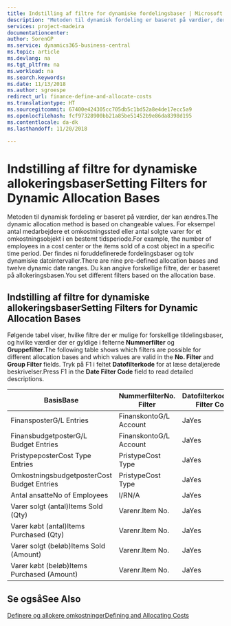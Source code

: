 ```yaml
---
title: Indstilling af filtre for dynamiske fordelingsbaser | Microsoft Docs
description: "Metoden til dynamisk fordeling er baseret på værdier, der kan ændres. For eksempel antal medarbejdere et omkostningssted eller antal solgte varer for et omkostningsobjekt i en bestemt tidsperiode. Der findes ni foruddefinerede fordelingsbaser og tolv dynamiske datointervaller. Du kan angive forskellige filtre, der er baseret på allokeringsbasen."
services: project-madeira
documentationcenter: 
author: SorenGP
ms.service: dynamics365-business-central
ms.topic: article
ms.devlang: na
ms.tgt_pltfrm: na
ms.workload: na
ms.search.keywords: 
ms.date: 11/13/2018
ms.author: sgroespe
redirect_url: finance-define-and-allocate-costs
ms.translationtype: HT
ms.sourcegitcommit: 67400e424305cc705db5c1bd52a8e4de17ecc5a9
ms.openlocfilehash: fcf97328900bb21a85be51452b9e86da8398d195
ms.contentlocale: da-dk
ms.lasthandoff: 11/20/2018

---
```

# <a name="setting-filters-for-dynamic-allocation-bases"></a><span data-ttu-id="d5858-106">Indstilling af filtre for dynamiske allokeringsbaser</span><span class="sxs-lookup"><span data-stu-id="d5858-106">Setting Filters for Dynamic Allocation Bases</span></span>
<span data-ttu-id="d5858-107">Metoden til dynamisk fordeling er baseret på værdier, der kan ændres.</span><span class="sxs-lookup"><span data-stu-id="d5858-107">The dynamic allocation method is based on changeable values.</span></span> <span data-ttu-id="d5858-108">For eksempel antal medarbejdere et omkostningssted eller antal solgte varer for et omkostningsobjekt i en bestemt tidsperiode.</span><span class="sxs-lookup"><span data-stu-id="d5858-108">For example, the number of employees in a cost center or the items sold of a cost object in a specific time period.</span></span> <span data-ttu-id="d5858-109">Der findes ni foruddefinerede fordelingsbaser og tolv dynamiske datointervaller.</span><span class="sxs-lookup"><span data-stu-id="d5858-109">There are nine pre-defined allocation bases and twelve dynamic date ranges.</span></span> <span data-ttu-id="d5858-110">Du kan angive forskellige filtre, der er baseret på allokeringsbasen.</span><span class="sxs-lookup"><span data-stu-id="d5858-110">You set different filters based on the allocation base.</span></span>  

## <a name="setting-filters-for-dynamic-allocation-bases"></a><span data-ttu-id="d5858-111">Indstilling af filtre for dynamiske allokeringsbaser</span><span class="sxs-lookup"><span data-stu-id="d5858-111">Setting Filters for Dynamic Allocation Bases</span></span>  
 <span data-ttu-id="d5858-112">Følgende tabel viser, hvilke filtre der er mulige for forskellige tildelingsbaser, og hvilke værdier der er gyldige i felterne **Nummerfilter** og **Gruppefilter**.</span><span class="sxs-lookup"><span data-stu-id="d5858-112">The following table shows which filters are possible for different allocation bases and which values are valid in the **No. Filter** and **Group Filter** fields.</span></span> <span data-ttu-id="d5858-113">Tryk på F1 i feltet **Datofilterkode** for at læse detaljerede beskrivelser.</span><span class="sxs-lookup"><span data-stu-id="d5858-113">Press F1 in the **Date Filter Code** field to read detailed descriptions.</span></span>  

|<span data-ttu-id="d5858-114">**Basis**</span><span class="sxs-lookup"><span data-stu-id="d5858-114">**Base**</span></span>|<span data-ttu-id="d5858-115">**Nummerfilter**</span><span class="sxs-lookup"><span data-stu-id="d5858-115">**No. Filter**</span></span>|<span data-ttu-id="d5858-116">**Datofilterkode**</span><span class="sxs-lookup"><span data-stu-id="d5858-116">**Date Filter Code**</span></span>|<span data-ttu-id="d5858-117">**Omkostningsstedsfilter**</span><span class="sxs-lookup"><span data-stu-id="d5858-117">**Cost Center Filter**</span></span>|<span data-ttu-id="d5858-118">**Omkostningsemnefilter**</span><span class="sxs-lookup"><span data-stu-id="d5858-118">**Cost Object Filter**</span></span>|<span data-ttu-id="d5858-119">**Gruppefilter**</span><span class="sxs-lookup"><span data-stu-id="d5858-119">**Group Filter**</span></span>|  
|--------------|----------------------------------------|----------------------------------------------|------------------------------------------------|------------------------------------------------|------------------------------------------|  
|<span data-ttu-id="d5858-120">Finansposter</span><span class="sxs-lookup"><span data-stu-id="d5858-120">G/L Entries</span></span>|<span data-ttu-id="d5858-121">Finanskonto</span><span class="sxs-lookup"><span data-stu-id="d5858-121">G/L Account</span></span>|<span data-ttu-id="d5858-122">Ja</span><span class="sxs-lookup"><span data-stu-id="d5858-122">Yes</span></span>|<span data-ttu-id="d5858-123">Ja</span><span class="sxs-lookup"><span data-stu-id="d5858-123">Yes</span></span>|<span data-ttu-id="d5858-124">Ja</span><span class="sxs-lookup"><span data-stu-id="d5858-124">Yes</span></span>|<span data-ttu-id="d5858-125">I/R</span><span class="sxs-lookup"><span data-stu-id="d5858-125">N/A</span></span>|  
|<span data-ttu-id="d5858-126">Finansbudgetposter</span><span class="sxs-lookup"><span data-stu-id="d5858-126">G/L Budget Entries</span></span>|<span data-ttu-id="d5858-127">Finanskonto</span><span class="sxs-lookup"><span data-stu-id="d5858-127">G/L Account</span></span>|<span data-ttu-id="d5858-128">Ja</span><span class="sxs-lookup"><span data-stu-id="d5858-128">Yes</span></span>|<span data-ttu-id="d5858-129">Ja</span><span class="sxs-lookup"><span data-stu-id="d5858-129">Yes</span></span>|<span data-ttu-id="d5858-130">Ja</span><span class="sxs-lookup"><span data-stu-id="d5858-130">Yes</span></span>|<span data-ttu-id="d5858-131">Finansbudgetnavn</span><span class="sxs-lookup"><span data-stu-id="d5858-131">G/L Budget Name</span></span>|  
|<span data-ttu-id="d5858-132">Pristypeposter</span><span class="sxs-lookup"><span data-stu-id="d5858-132">Cost Type Entries</span></span>|<span data-ttu-id="d5858-133">Pristype</span><span class="sxs-lookup"><span data-stu-id="d5858-133">Cost Type</span></span>|<span data-ttu-id="d5858-134">Ja</span><span class="sxs-lookup"><span data-stu-id="d5858-134">Yes</span></span>|<span data-ttu-id="d5858-135">Ja</span><span class="sxs-lookup"><span data-stu-id="d5858-135">Yes</span></span>|<span data-ttu-id="d5858-136">Ja</span><span class="sxs-lookup"><span data-stu-id="d5858-136">Yes</span></span>|<span data-ttu-id="d5858-137">I/R</span><span class="sxs-lookup"><span data-stu-id="d5858-137">N/A</span></span>|  
|<span data-ttu-id="d5858-138">Omkostningsbudgetposter</span><span class="sxs-lookup"><span data-stu-id="d5858-138">Cost Budget Entries</span></span>|<span data-ttu-id="d5858-139">Pristype</span><span class="sxs-lookup"><span data-stu-id="d5858-139">Cost Type</span></span>|<span data-ttu-id="d5858-140">Ja</span><span class="sxs-lookup"><span data-stu-id="d5858-140">Yes</span></span>|<span data-ttu-id="d5858-141">Ja</span><span class="sxs-lookup"><span data-stu-id="d5858-141">Yes</span></span>|<span data-ttu-id="d5858-142">Ja</span><span class="sxs-lookup"><span data-stu-id="d5858-142">Yes</span></span>|<span data-ttu-id="d5858-143">Budgetnavn</span><span class="sxs-lookup"><span data-stu-id="d5858-143">Budget Name</span></span>|  
|<span data-ttu-id="d5858-144">Antal ansatte</span><span class="sxs-lookup"><span data-stu-id="d5858-144">No of Employees</span></span>|<span data-ttu-id="d5858-145">I/R</span><span class="sxs-lookup"><span data-stu-id="d5858-145">N/A</span></span>|<span data-ttu-id="d5858-146">Ja</span><span class="sxs-lookup"><span data-stu-id="d5858-146">Yes</span></span>|<span data-ttu-id="d5858-147">Ja</span><span class="sxs-lookup"><span data-stu-id="d5858-147">Yes</span></span>|<span data-ttu-id="d5858-148">Ja</span><span class="sxs-lookup"><span data-stu-id="d5858-148">Yes</span></span>|<span data-ttu-id="d5858-149">I/R</span><span class="sxs-lookup"><span data-stu-id="d5858-149">N/A</span></span>|  
|<span data-ttu-id="d5858-150">Varer solgt (antal)</span><span class="sxs-lookup"><span data-stu-id="d5858-150">Items Sold (Qty)</span></span>|<span data-ttu-id="d5858-151">Varenr.</span><span class="sxs-lookup"><span data-stu-id="d5858-151">Item No.</span></span>|<span data-ttu-id="d5858-152">Ja</span><span class="sxs-lookup"><span data-stu-id="d5858-152">Yes</span></span>|<span data-ttu-id="d5858-153">Ja</span><span class="sxs-lookup"><span data-stu-id="d5858-153">Yes</span></span>|<span data-ttu-id="d5858-154">Ja</span><span class="sxs-lookup"><span data-stu-id="d5858-154">Yes</span></span>|<span data-ttu-id="d5858-155">Varebogføringsgruppe</span><span class="sxs-lookup"><span data-stu-id="d5858-155">Inventory Posting Group</span></span>|  
|<span data-ttu-id="d5858-156">Varer købt (antal)</span><span class="sxs-lookup"><span data-stu-id="d5858-156">Items Purchased (Qty)</span></span>|<span data-ttu-id="d5858-157">Varenr.</span><span class="sxs-lookup"><span data-stu-id="d5858-157">Item No.</span></span>|<span data-ttu-id="d5858-158">Ja</span><span class="sxs-lookup"><span data-stu-id="d5858-158">Yes</span></span>|<span data-ttu-id="d5858-159">Ja</span><span class="sxs-lookup"><span data-stu-id="d5858-159">Yes</span></span>|<span data-ttu-id="d5858-160">Ja</span><span class="sxs-lookup"><span data-stu-id="d5858-160">Yes</span></span>|<span data-ttu-id="d5858-161">Varebogføringsgruppe</span><span class="sxs-lookup"><span data-stu-id="d5858-161">Inventory Posting Group</span></span>|  
|<span data-ttu-id="d5858-162">Varer solgt (beløb)</span><span class="sxs-lookup"><span data-stu-id="d5858-162">Items Sold (Amount)</span></span>|<span data-ttu-id="d5858-163">Varenr.</span><span class="sxs-lookup"><span data-stu-id="d5858-163">Item No.</span></span>|<span data-ttu-id="d5858-164">Ja</span><span class="sxs-lookup"><span data-stu-id="d5858-164">Yes</span></span>|<span data-ttu-id="d5858-165">Ja</span><span class="sxs-lookup"><span data-stu-id="d5858-165">Yes</span></span>|<span data-ttu-id="d5858-166">Ja</span><span class="sxs-lookup"><span data-stu-id="d5858-166">Yes</span></span>|<span data-ttu-id="d5858-167">Varebogføringsgruppe</span><span class="sxs-lookup"><span data-stu-id="d5858-167">Inventory Posting Group</span></span>|  
|<span data-ttu-id="d5858-168">Varer købt (beløb)</span><span class="sxs-lookup"><span data-stu-id="d5858-168">Items Purchased (Amount)</span></span>|<span data-ttu-id="d5858-169">Varenr.</span><span class="sxs-lookup"><span data-stu-id="d5858-169">Item No.</span></span>|<span data-ttu-id="d5858-170">Ja</span><span class="sxs-lookup"><span data-stu-id="d5858-170">Yes</span></span>|<span data-ttu-id="d5858-171">Ja</span><span class="sxs-lookup"><span data-stu-id="d5858-171">Yes</span></span>|<span data-ttu-id="d5858-172">Ja</span><span class="sxs-lookup"><span data-stu-id="d5858-172">Yes</span></span>|<span data-ttu-id="d5858-173">Varebogføringsgruppe</span><span class="sxs-lookup"><span data-stu-id="d5858-173">Inventory Posting Group</span></span>|  

## <a name="see-also"></a><span data-ttu-id="d5858-174">Se også</span><span class="sxs-lookup"><span data-stu-id="d5858-174">See Also</span></span>  
[<span data-ttu-id="d5858-175">Definere og allokere omkostninger</span><span class="sxs-lookup"><span data-stu-id="d5858-175">Defining and Allocating Costs</span></span>](finance-define-and-allocate-costs.md)

